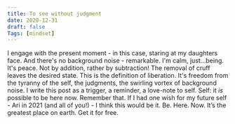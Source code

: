 ```yaml
---
title: To see without judgment
date: 2020-12-31
draft: false
Tags: [mindset]
---
```


I engage with the present moment - in this case, staring at my daughters face. And there's no background noise - remarkable. I'm calm, just...being. It's peace. Not by addition, rather by subtraction! The removal of cruff leaves the desired state. This is the definition of liberation. It's freedom from the tyranny of the self, the judgments, the swirling vortex of background noise. 
I write this post as a trigger, a reminder, a love-note to self. Self: it *is* possible to be here now. Remember that. 
If I had one wish for my future self - Ari in 2021 (and all of you!) - I think this would be it. Be. Here. Now. It’s the greatest place on earth. Get it for free. 